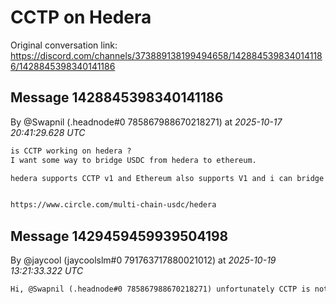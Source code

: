 # CCTP on Hedera

Original conversation link: <https://discord.com/channels/373889138199494658/1428845398340141186/1428845398340141186>

## Message 1428845398340141186

By @Swapnil (.headnode#0 785867988670218271)
at *2025-10-17 20:41:29.628 UTC*

```txt
is CCTP working on hedera ? 
I want some way to bridge USDC from hedera to ethereum. 

hedera supports CCTP v1 and Ethereum also supports V1 and i can bridge easily but i need the contract address of CCTP on hedera.


https://www.circle.com/multi-chain-usdc/hedera
```

## Message 1429459459939504198

By @jaycool (jaycoolslm#0 791763717880021012)
at *2025-10-19 13:21:33.322 UTC*

```txt
Hi, @Swapnil (.headnode#0 785867988670218271) unfortunately CCTP is not available on Hedera 🙁
```
